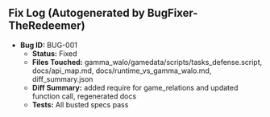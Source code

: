 ## Fix Log (Autogenerated by BugFixer-TheRedeemer)
- **Bug ID:** BUG-001
  - **Status:** Fixed
  - **Files Touched:** gamma_walo/gamedata/scripts/tasks_defense.script, docs/api_map.md, docs/runtime_vs_gamma_walo.md, diff_summary.json
  - **Diff Summary:** added require for game_relations and updated function call, regenerated docs
  - **Tests:** All busted specs pass
